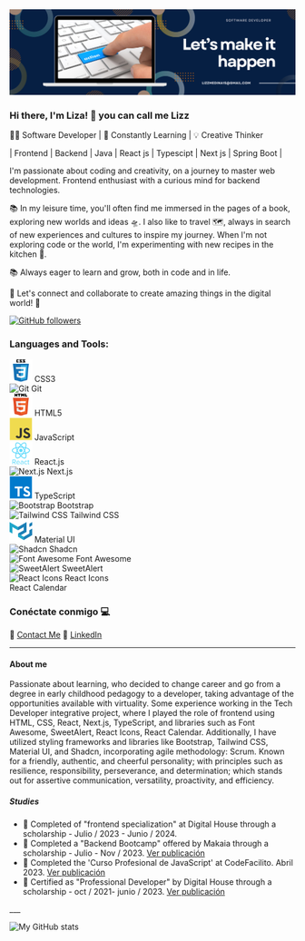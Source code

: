 <img src="myBanner.png" alt="banner" />

### Hi there, I'm Liza! 👋 you can call me Lizz

👨‍💻 Software Developer | 🌱 Constantly Learning | 💡 Creative Thinker

| Frontend | Backend | Java | React js | Typescipt | Next js | Spring Boot |

I'm passionate about coding and creativity, on a journey to master web development. Frontend enthusiast with a curious mind for backend technologies.

📚 In my leisure time, you'll often find me immersed in the pages of a book, exploring new worlds and ideas 🛸. I also like to travel 🗺️, always in search of new experiences and cultures to inspire my journey. When I'm not exploring code or the world, I'm experimenting with new recipes in the kitchen 🌮.

📚 Always eager to learn and grow, both in code and in life.

🌟 Let's connect and collaborate to create amazing things in the digital world! 🚀

[![GitHub followers](https://img.shields.io/github/followers/TuUsuario?label=Follow&style=social)](https://github.com/lizzmedina)

<h3 align="left">Languages and Tools:</h3>
<p align="left"> 
  <div><img src="https://raw.githubusercontent.com/devicons/devicon/master/icons/css3/css3-original-wordmark.svg" alt="CSS3" width="40" height="40"/> CSS3 </div>
  <div> <img src="https://www.vectorlogo.zone/logos/git-scm/git-scm-icon.svg" alt="Git" width="40" height="40"/> Git </div>
  <div> <img src="https://raw.githubusercontent.com/devicons/devicon/master/icons/html5/html5-original-wordmark.svg" alt="HTML5" width="40" height="40"/> HTML5</div>
  <div> <img src="https://raw.githubusercontent.com/devicons/devicon/master/icons/javascript/javascript-original.svg" alt="JavaScript" width="40" height="40"/> JavaScript </div>
  <div><img src="https://raw.githubusercontent.com/devicons/devicon/master/icons/react/react-original-wordmark.svg" alt="React" width="40" height="40"/> React.js </div>
  <div>  <img src="[https://raw.githubusercontent.com/devicons/devicon/master/icons/nextjs/nextjs-original-wordmark.svg](https://www.rlogical.com/wp-content/uploads/2023/03/Rlogical-Blog-Images-thumbnail.webp)" alt="Next.js" width="40" height="40"/> Next.js</div>
  <div> <img src="https://raw.githubusercontent.com/devicons/devicon/master/icons/typescript/typescript-original.svg" alt="TypeScript" width="40" height="40"/> TypeScript </div>
  <div> <img src="[[https://raw.githubusercontent.com/devicons/devicon/master/icons/bootstrap/bootstrap-plain-wordmark.svg](https://upload.wikimedia.org/wikipedia/commons/thumb/b/b2/Bootstrap_logo.svg/2560px-Bootstrap_logo.svg.png)](https://ui-libs.vercel.app/img/shadcn.png)" alt="Bootstrap" width="40" height="40"/> Bootstrap</div> 
  <div>  <img src="https://www.vectorlogo.zone/logos/tailwindcss/tailwindcss-icon.svg" alt="Tailwind CSS" width="40" height="40"/> Tailwind CSS</div>
  <div> <img src="https://raw.githubusercontent.com/devicons/devicon/master/icons/materialui/materialui-original.svg" alt="Material UI" width="40" height="40"/> Material UI </div>
  <div> <img src="https://avatars.githubusercontent.com/u/19369327?s=280&v=4" alt="Shadcn" width="40" height="40"/> Shadcn</div> 
  <div><img src="[https://upload.wikimedia.org/wikipedia/commons/d/d7/Font_Awesome_5_logo.svg](https://tomasvergara.gallerycdn.vsassets.io/extensions/tomasvergara/vscode-fontawesome-gallery/0.0.7/1648156500615/Microsoft.VisualStudio.Services.Icons.Default)" alt="Font Awesome" width="40" height="40"/> Font Awesome </div>
  <div> <img src="[https://raw.githubusercontent.com/t4t5/sweetalert/master/docs/assets/sweetalert-transparent.png](https://sweetalert2.github.io/images/favicon.png)" alt="SweetAlert" width="40" height="40"/> SweetAlert</div>
  <div><img src="https://raw.githubusercontent.com/react-icons/react-icons/master/react-icons.svg" alt="React Icons" width="40" height="40"/> React Icons </div>
  <div> React Calendar</div>  
</p>

### Conéctate conmigo 💻

📧 [Contact Me](mailto:lizzmedina15@gmail.com)
👔 [LinkedIn](https://www.linkedin.com/in/liza-medina/)

___
<h4>About me</h4>
<p>Passionate about learning, who decided to change career and go from a degree in early childhood pedagogy to a developer, taking advantage of the opportunities available with virtuality. Some experience working in the Tech Developer integrative project, where I played the role of frontend using HTML, CSS, React, Next.js, TypeScript, and libraries such as Font Awesome, SweetAlert, React Icons, React Calendar. Additionally, I have utilized styling frameworks and libraries like Bootstrap, Tailwind CSS, Material UI, and Shadcn, incorporating agile methodology: Scrum. Known for a friendly, authentic, and cheerful personality; with principles such as resilience, responsibility, perseverance, and determination; which stands out for assertive communication, versatility, proactivity, and efficiency.
</p>
<h5>Studies</h5>
    <ul>
      <li>📙 Completed of "frontend specialization"  at Digital House through a scholarship - Julio / 2023 - Junio / 2024.</li>             
      <li>📜 Completed a "Backend Bootcamp" offered by Makaia through a scholarship - Julio - Nov / 2023. <span><a target="blank" href="https://www.linkedin.com/posts/liza-medina_backend-java-programacion-activity-7133465936090537985-JHyT?utm_source=share&utm_medium=member_desktop">Ver publicación</a> </span> </li>    
      <li>📜 Completed the 'Curso Profesional de JavaScript' at CodeFacilito. Abril 2023. <span><a target="blank" href="https://www.linkedin.com/posts/liza-medina_semanafronted-codigofacilito-activity-7055609862541463552-ARYZ?utm_source=share&utm_medium=member_desktop">Ver publicación</a> </span></li>
      <li>📜 Certified as "Professional Developer" by Digital House through a scholarship - oct / 2021- junio / 2023. <span><a target="blank" href="https://www.linkedin.com/posts/liza-medina_profesional-devoloper-activity-7091901537211310080-mPpf?utm_source=share&utm_medium=member_desktop">Ver publicación</a> </span> </li>             
    </ul>
___

![My GitHub stats](https://github-readme-stats.vercel.app/api?username=lizzmedina&show_icons=true&theme=lizzmedina)
